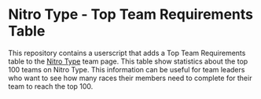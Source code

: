 # Nitro Type - Top Team Requirements Table

This repository contains a userscript that adds a Top Team Requirements table to the [Nitro Type](https://www.nitrotype.com/)
team page. This table show statistics about the top 100 teams on Nitro Type. This information can be useful for team leaders who want to see how many races their members need to complete for their team to reach the top 100.

